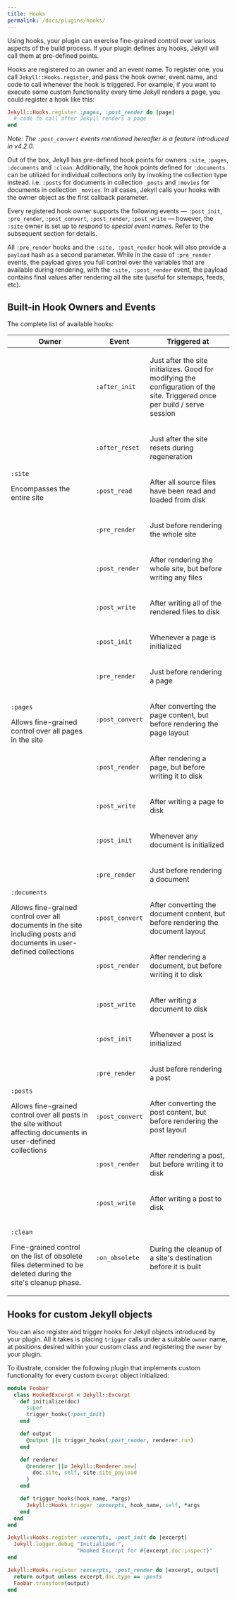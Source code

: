```yaml
---
title: Hooks
permalink: /docs/plugins/hooks/
---
```


Using hooks, your plugin can exercise fine-grained control over various aspects of the build process. If your plugin defines any hooks, Jekyll
will call them at pre-defined points.

Hooks are registered to an owner and an event name. To register one, you call `Jekyll::Hooks.register`, and pass the hook owner, event name,
and code to call whenever the hook is triggered. For example, if you want to execute some custom functionality every time Jekyll renders a
page, you could register a hook like this:

```ruby
Jekyll::Hooks.register :pages, :post_render do |page|
  # code to call after Jekyll renders a page
end
```

*Note: The `:post_convert` events mentioned hereafter is a feature introduced in v4.2.0.*

Out of the box, Jekyll has pre-defined hook points for owners `:site`, `:pages`, `:documents` and `:clean`. Additionally, the hook points
defined for `:documents` can be utilized for individual collections only by invoking the collection type instead. i.e. `:posts` for documents
in collection `_posts` and `:movies` for documents in collection `_movies`. In all cases, Jekyll calls your hooks with the owner object as the
first callback parameter.

Every registered hook owner supports the following events &mdash; `:post_init`, `:pre_render`, `:post_convert`, `:post_render`, `:post_write`
&mdash; however, the `:site` owner is set up to *respond* to *special event names*. Refer to the subsequent section for details.

All `:pre_render` hooks and the `:site, :post_render` hook will also provide a `payload` hash as a second parameter. While in the case of
`:pre_render` events, the payload gives you full control over the variables that are available during rendering, with the `:site, :post_render`
event, the payload contains final values after rendering all the site (useful for sitemaps, feeds, etc).

## Built-in Hook Owners and Events
The complete list of available hooks:

<div class="mobile-side-scroller">
<table id="builtin-hooks">
  <thead>
    <tr>
      <th>Owner</th>
      <th>Event</th>
      <th>Triggered at</th>
    </tr>
  </thead>
  <tbody>
    <tr>
      <td rowspan="6">
        <p><code>:site</code></p>
        <p>Encompasses the entire site</p>
      </td>
      <td>
        <p><code>:after_init</code></p>
      </td>
      <td>
        <p>Just after the site initializes. Good for modifying the configuration of the site. Triggered once per build / serve session</p>
      </td>
    </tr>
    <tr>
      <td>
        <p><code>:after_reset</code></p>
      </td>
      <td>
        <p>Just after the site resets during regeneration</p>
      </td>
    </tr>
    <tr>
      <td>
        <p><code>:post_read</code></p>
      </td>
      <td>
        <p>After all source files have been read and loaded from disk</p>
      </td>
    </tr>
    <tr>
      <td>
        <p><code>:pre_render</code></p>
      </td>
      <td>
        <p>Just before rendering the whole site</p>
      </td>
    </tr>
    <tr>
      <td>
        <p><code>:post_render</code></p>
      </td>
      <td>
        <p>After rendering the whole site, but before writing any files</p>
      </td>
    </tr>
    <tr>
      <td>
        <p><code>:post_write</code></p>
      </td>
      <td>
        <p>After writing all of the rendered files to disk</p>
      </td>
    </tr>
    <tr>
      <td rowspan="5">
        <p><code>:pages</code></p>
        <p>Allows fine-grained control over all pages in the site</p>
      </td>
      <td>
        <p><code>:post_init</code></p>
      </td>
      <td>
        <p>Whenever a page is initialized</p>
      </td>
    </tr>
    <tr>
      <td>
        <p><code>:pre_render</code></p>
      </td>
      <td>
        <p>Just before rendering a page</p>
      </td>
    </tr>
    <tr>
      <td>
        <p><code>:post_convert</code></p>
      </td>
      <td>
        <p>After converting the page content, but before rendering the page layout</p>
      </td>
    </tr>
    <tr>
      <td>
        <p><code>:post_render</code></p>
      </td>
      <td>
        <p>After rendering a page, but before writing it to disk</p>
      </td>
    </tr>
    <tr>
      <td>
        <p><code>:post_write</code></p>
      </td>
      <td>
        <p>After writing a page to disk</p>
      </td>
    </tr>
    <tr>
      <td rowspan="5">
        <p><code>:documents</code></p>
        <p>Allows fine-grained control over all documents in the site including posts and documents in user-defined collections</p>
      </td>
      <td>
        <p><code>:post_init</code></p>
      </td>
      <td>
        <p>Whenever any document is initialized</p>
      </td>
    </tr>
    <tr>
      <td>
        <p><code>:pre_render</code></p>
      </td>
      <td>
        <p>Just before rendering a document</p>
      </td>
    </tr>
    <tr>
      <td>
        <p><code>:post_convert</code></p>
      </td>
      <td>
        <p>
          After converting the document content, but before rendering the document
          layout
        </p>
      </td>
    </tr>
    <tr>
      <td>
        <p><code>:post_render</code></p>
      </td>
      <td>
        <p>After rendering a document, but before writing it to disk</p>
      </td>
    </tr>
    <tr>
      <td>
        <p><code>:post_write</code></p>
      </td>
      <td>
        <p>After writing a document to disk</p>
      </td>
    </tr>
    <tr>
      <td rowspan="5">
        <p><code>:posts</code></p>
        <p>Allows fine-grained control over all posts in the site without affecting documents in user-defined collections</p>
      </td>
      <td>
        <p><code>:post_init</code></p>
      </td>
      <td>
        <p>Whenever a post is initialized</p>
      </td>
    </tr>
    <tr>
      <td>
        <p><code>:pre_render</code></p>
      </td>
      <td>
        <p>Just before rendering a post</p>
      </td>
    </tr>
    <tr>
      <td>
        <p><code>:post_convert</code></p>
      </td>
      <td>
        <p>After converting the post content, but before rendering the post layout</p>
      </td>
    </tr>
    <tr>
      <td>
        <p><code>:post_render</code></p>
      </td>
      <td>
        <p>After rendering a post, but before writing it to disk</p>
      </td>
    </tr>
    <tr>
      <td>
        <p><code>:post_write</code></p>
      </td>
      <td>
        <p>After writing a post to disk</p>
      </td>
    </tr>
    <tr>
      <td>
        <p><code>:clean</code></p>
        <p>Fine-grained control on the list of obsolete files determined to be deleted during the site's cleanup phase.</p>
      </td>
      <td>
        <p><code>:on_obsolete</code></p>
      </td>
      <td>
        <p>During the cleanup of a site's destination before it is built</p>
      </td>
    </tr>
  </tbody>
</table>
</div>

## Hooks for custom Jekyll objects

You can also register and trigger hooks for Jekyll objects introduced by your plugin. All it takes is placing `trigger` calls under a suitable
`owner` name, at positions desired within your custom class and registering the `owner` by your plugin.

To illustrate, consider the following plugin that implements custom functionality for every custom `Excerpt` object initialized:

```ruby
module Foobar
  class HookedExcerpt < Jekyll::Excerpt
    def initialize(doc)
      super
      trigger_hooks(:post_init)
    end

    def output
      @output ||= trigger_hooks(:post_render, renderer.run)
    end

    def renderer
      @renderer ||= Jekyll::Renderer.new(
        doc.site, self, site.site_payload
      )
    end

    def trigger_hooks(hook_name, *args)
      Jekyll::Hooks.trigger :excerpts, hook_name, self, *args
    end
  end
end

Jekyll::Hooks.register :excerpts, :post_init do |excerpt|
  Jekyll.logger.debug "Initialized:",
                      "Hooked Excerpt for #{excerpt.doc.inspect}"
end

Jekyll::Hooks.register :excerpts, :post_render do |excerpt, output|
  return output unless excerpt.doc.type == :posts
  Foobar.transform(output)
end
```
